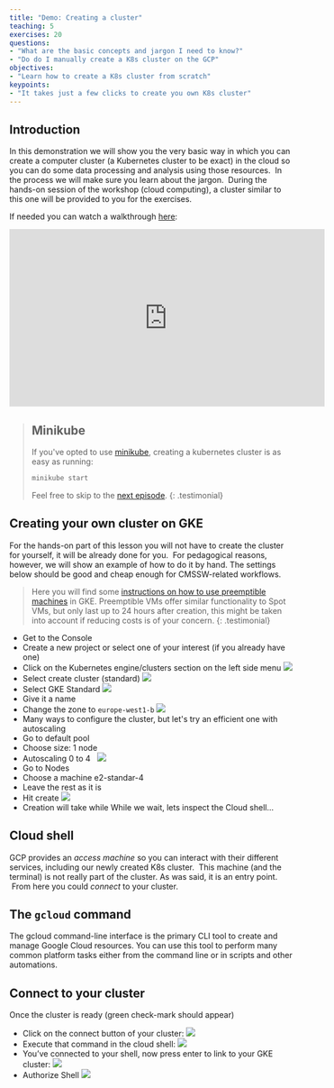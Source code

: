 ```yaml
---
title: "Demo: Creating a cluster"
teaching: 5
exercises: 20
questions:
- "What are the basic concepts and jargon I need to know?"
- "Do do I manually create a K8s cluster on the GCP"
objectives:
- "Learn how to create a K8s cluster from scratch"
keypoints:
- "It takes just a few clicks to create you own K8s cluster"
---
```

## Introduction
In this demonstration we will show you the very basic way in which you can create a computer cluster (a Kubernetes cluster to be exact) in the cloud so you can do some data processing and analysis using those resources.  In the process we will make sure you learn about the jargon.  During the hands-on session of the workshop (cloud computing), a cluster similar to this one will be provided to you for the exercises.  

If needed you can watch a walkthrough [here](https://youtu.be/RPO6zR12iUc):

<iframe width="560" height="315" src="https://www.youtube.com/embed/RPO6zR12iUc" title="YouTube video player" frameborder="0" allow="accelerometer; autoplay; clipboard-write; encrypted-media; gyroscope; picture-in-picture" allowfullscreen></iframe>

> ## Minikube
> 
> If you've opted to use [minikube](https://minikube.sigs.k8s.io/docs/start/), creating a kubernetes cluster is as easy as running:
> ```bash
> minikube start
> ```
> Feel free to skip to the [next episode](https://cms-opendata-workshop.github.io/workshop2022-lesson-introcloud/04-demo2/index.html).
{: .testimonial}


## Creating your own cluster on GKE
For the hands-on part of this lesson you will not have to create the cluster for yourself, it will be already done for you.  For pedagogical reasons, however, we will show an example of how to do it by hand. The settings below should be good and cheap enough for CMSSW-related workflows.

> Here you will find some [instructions on how to use preemptible machines](https://docs.google.com/presentation/d/1k-bSGGa7iOCRRgl7jLGrtYhI-M24GcvmUVJkkfRgXIQ/edit?usp=sharing) in GKE.  Preemptible VMs offer similar functionality to Spot VMs, but only last up to 24 hours after creation, this might be taken into account if reducing costs is of your concern.
{: .testimonial}

* Get to the Console
* Create a new project or select one of your interest (if you already have one)
* Click on the Kubernetes engine/clusters section on the left side menu
![](../fig/SelectCluster.png)
* Select create cluster (standard)
![](../fig/SelectCreate.png)
* Select GKE Standard
![](../fig/SelectGKE.png)
* Give it a name
* Change the zone to ```europe-west1-b```
![](../fig/BasicClusterName.png)
* Many ways to configure the cluster, but let's try an efficient one with autoscaling
* Go to default pool
* Choose size: 1 node
* Autoscaling 0 to 4
  ![](../fig/ClusterDetails.png)
* Go to Nodes
* Choose a machine e2-standar-4
* Leave the rest as it is
* Hit create
![](../fig/MachineConfig.png)
* Creation will take while
While we wait, lets inspect the Cloud shell...
## Cloud shell
GCP provides an *access machine* so you can interact with their different services, including our newly created K8s cluster.  This machine (and the terminal) is not really part of the cluster. As was said, it is an entry point.  From here you could *connect* to your cluster.
## The `gcloud` command
The gcloud command-line interface is the primary CLI tool to create and manage Google Cloud resources. You can use this tool to perform many common platform tasks either from the command line or in scripts and other automations.
## Connect to your cluster
Once the cluster is ready (green check-mark should appear)
* Click on the connect button of your cluster:
![](../fig/Connection4.png)
* Execute that command in the cloud shell:
![](../fig/Commandline.png)
* You’ve connected to your shell, now press enter to link to your GKE cluster:
![](../fig/Load.png)
* Authorize Shell
![](../fig/SomeCredentials.png)


